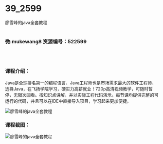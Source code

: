 # 39_2599
廖雪峰的java全套教程
<br/></br>
<h3>微:mukewang8 资源编号：522599</h3>
<br/></br>
<h3>课程介绍：</h3>
<div class="para">
<p><span class="title-main"><a title="查看与 Java 相关的文章" target="_blank">Java</a>是全球排名第一的编程语言，Java工程师也是市场需求最大的软件工程师，选择Java，在飞扬学院学习，硬实力高薪就业！</span>720p高清视频教学，可随时暂停，无限次回看。按知识点讲解，并以实际工程代码演示。每节课均提供完整的可运行的代码，并且可以在IDE中直接导入项目，学习起来更加便捷。</p>
<p><span class="title-main"><img src="https://www.ko996.com/wp-content/uploads/img/2018/05/3-57.png" alt="廖雪峰的java全套教程"></span></p>
</div>
<div class="info-desc">
<h3>课程截图：</h3>
<p><img src="https://www.ko996.com/wp-content/uploads/img/2018/05/2-53.png" alt="廖雪峰的java全套教程"></p>


			
</div>
